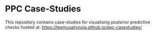 # PPC Case-Studies
This repository contains case-studies for visualising posterior predictive checks hosted at:
https://teemusailynoja.github.io/ppc-casestudies/ 
